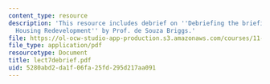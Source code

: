 ```yaml
---
content_type: resource
description: 'This resource includes debrief on ''Debriefing the briefings: Public
  Housing Redevelopment'' by Prof. de Souza Briggs.'
file: https://ol-ocw-studio-app-production.s3.amazonaws.com/courses/11-201-gateway-planning-action-fall-2005/5280abd2da1f06fa25fd295d217aa091_lect7debrief.pdf
file_type: application/pdf
resourcetype: Document
title: lect7debrief.pdf
uid: 5280abd2-da1f-06fa-25fd-295d217aa091
---
```

